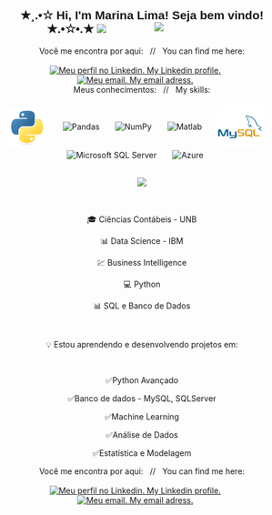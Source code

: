 <div style="text-align:center;">
  <h2 style="font-family: 'Helvetica', sans-serif;">
    ★¸.•☆  Hi, I'm Marina Lima! Seja bem vindo!  ★.•☆•.★
    <img src="https://media.giphy.com/media/mGcNjsfWAjY5AEZNw6/giphy.gif" width="50">
    <img align='right' src="https://media.giphy.com/media/ieyl9zmCjO4b4t6qoY/giphy.gif" width="230">
  </h2>
</div>

<div display="flex" flex-direction="row" align="center">  
Você me encontra por aqui: &nbsp; // &nbsp; You can find me here: 
<br>
<br>  
  <a href="https://www.linkedin.com/in/marina-costa-lima-067194138/"><img alt="Meu perfil no Linkedin. My Linkedin profile." height="60" width="60" src="https://cdn-icons-png.flaticon.com/512/3536/3536505.png" target="_blank"></a> &nbsp; &nbsp; &nbsp; 
  <a href="mailto:lima.marinacosta@gmail.com"><img alt="Meu email. My email adress." height="45" width="45" src="https://cdn-icons-png.flaticon.com/512/5968/5968534.png" target="_blank"></a> &nbsp; &nbsp; &nbsp; 
</div>

<div display="flex" flex-direction="row" align="center">  
  Meus conhecimentos: &nbsp; // &nbsp; My skills:  
</div>
<br>
<div display="flex" flex-direction="row" align="center">
    <img align="center" alt="Python" height="70" width="70" src="https://raw.githubusercontent.com/devicons/devicon/master/icons/python/python-original.svg" /> &nbsp; &nbsp; &nbsp;
    <img align="center" alt="Pandas" height="70" width="60" src="https://cdn.jsdelivr.net/gh/devicons/devicon/icons/pandas/pandas-original.svg" /> &nbsp; &nbsp; &nbsp;
    <img align="center" alt="NumPy" height="70" width="60" src="https://cdn.jsdelivr.net/gh/devicons/devicon/icons/numpy/numpy-original.svg" /> &nbsp; &nbsp; &nbsp;
    <img align="center" alt="Matlab" height="70" width="60" src="https://cdn.jsdelivr.net/gh/devicons/devicon/icons/matlab/matlab-original.svg" /> &nbsp; &nbsp; &nbsp;
    <img align="center" alt="MySQL" height="80" width="80" src="https://raw.githubusercontent.com/devicons/devicon/master/icons/mysql/mysql-original-wordmark.svg" /> &nbsp; &nbsp; &nbsp;
    <img align="center" alt="Microsoft SQL Server" height="60" width="70" src="https://i.imgur.com/mihltqV.png" /> &nbsp; &nbsp; &nbsp;
    <img align="center" alt="Azure" height="50" width="45" src="https://i.imgur.com/vr5vSj7.png" /> &nbsp; &nbsp; &nbsp;    
    
</div>    
<br>    
<div display="flex" flex-direction="row" align="center">    
  

<a href="https://www.linkedin.com/in/marina-costa-lima-067194138/" target="_blank"><img src="https://img.shields.io/badge/-LinkedIn-%230077B5?style=for-the-badge&logo=linkedin&logoColor=white" target="_blank"></a>  

  <br>
  <p>🎓 Ciências Contábeis - UNB</p>
  <p>📊 Data Science - IBM </p>
  <p>💹 Business Intelligence </p>
  <p>💻 Python</p>
  <p>📊 SQL e Banco de Dados</p>
  <br>
  <p>💡 Estou aprendendo e desenvolvendo projetos em: </p>
  <br>
  <p>✅Python Avançado</p>
  <p>✅Banco de dados - MySQL, SQLServer</p>
  <p>✅Machine Learning </p>
  <p>✅Análise de Dados</p>
  <p>✅Estatística e Modelagem </p>
  

<div display="flex" flex-direction="row" align="center">  
Você me encontra por aqui: &nbsp; // &nbsp; You can find me here: 
<br>
<br>  
  <a href="https://www.linkedin.com/in/marina-costa-lima-067194138/"><img alt="Meu perfil no Linkedin. My Linkedin profile." height="40" width="40" src="https://cdn-icons-png.flaticon.com/512/3536/3536505.png" target="_blank"></a> &nbsp; &nbsp; &nbsp; 
  <a href="mailto:lima.marinacosta@gmail.com"><img alt="Meu email. My email adress." height="45" width="45" src="https://cdn-icons-png.flaticon.com/512/5968/5968534.png" target="_blank"></a> &nbsp; &nbsp; &nbsp; 
</div>
</div>

##  
